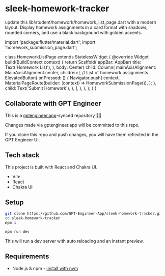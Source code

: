 # sleek-homework-tracker

update this  lib/student/homework/homework_list_page.dart with a modern layout. Display homework assignments in a card format with shadows, rounded corners, and use a black background with golden accents.

import 'package:flutter/material.dart';
import 'homework_submission_page.dart';

class HomeworkListPage extends StatelessWidget {
  @override
  Widget build(BuildContext context) {
    return Scaffold(
      appBar: AppBar(
        title: Text('Homework List'),
      ),
      body: Center(
        child: Column(
          mainAxisAlignment: MainAxisAlignment.center,
          children: <Widget>[
            // List of homework assignments
            ElevatedButton(
              onPressed: () {
                Navigator.push(
                  context,
                  MaterialPageRoute(builder: (context) => HomeworkSubmissionPage()),
                );
              },
              child: Text('Submit Homework'),
            ),
          ],
        ),
      ),
    );
  }
}

## Collaborate with GPT Engineer

This is a [gptengineer.app](https://gptengineer.app)-synced repository 🌟🤖

Changes made via gptengineer.app will be committed to this repo.

If you clone this repo and push changes, you will have them reflected in the GPT Engineer UI.

## Tech stack

This project is built with React and Chakra UI.

- Vite
- React
- Chakra UI

## Setup

```sh
git clone https://github.com/GPT-Engineer-App/sleek-homework-tracker.git
cd sleek-homework-tracker
npm i
```

```sh
npm run dev
```

This will run a dev server with auto reloading and an instant preview.

## Requirements

- Node.js & npm - [install with nvm](https://github.com/nvm-sh/nvm#installing-and-updating)
